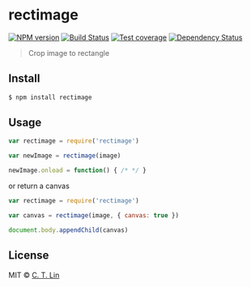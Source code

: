 # rectimage

[![NPM version][npm-image]][npm-url]
[![Build Status][travis-image]][travis-url]
[![Test coverage][coveralls-image]][coveralls-url]
[![Dependency Status][david_img]][david_site]


> Crop image to rectangle

## Install

```sh
$ npm install rectimage
```

## Usage

```js
var rectimage = require('rectimage')

var newImage = rectimage(image)

newImage.onload = function() { /* */ }
```

or return a canvas

```js
var rectimage = require('rectimage')

var canvas = rectimage(image, { canvas: true })

document.body.appendChild(canvas)
```

## License
MIT © [C. T. Lin](https://github.com/chentsulin)

[npm-image]: https://img.shields.io/npm/v/rectimage.svg?style=flat-square
[npm-url]: https://npmjs.org/package/rectimage
[travis-image]: https://travis-ci.org/chentsulin/rectimage.svg
[travis-url]: https://travis-ci.org/chentsulin/rectimage
[coveralls-image]: https://img.shields.io/coveralls/chentsulin/rectimage.svg?style=flat-square
[coveralls-url]: https://coveralls.io/r/chentsulin/rectimage
[david_img]: https://img.shields.io/david/chentsulin/rectimage.svg
[david_site]: https://david-dm.org/chentsulin/rectimage
